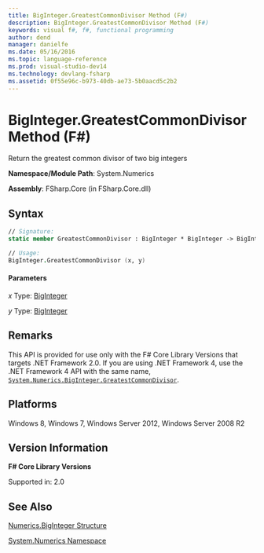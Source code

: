 ```yaml
---
title: BigInteger.GreatestCommonDivisor Method (F#)
description: BigInteger.GreatestCommonDivisor Method (F#)
keywords: visual f#, f#, functional programming
author: dend
manager: danielfe
ms.date: 05/16/2016
ms.topic: language-reference
ms.prod: visual-studio-dev14
ms.technology: devlang-fsharp
ms.assetid: 0f55e96c-b973-40db-ae73-5b0aacd5c2b2 
---
```


# BigInteger.GreatestCommonDivisor Method (F#)

Return the greatest common divisor of two big integers

**Namespace/Module Path**: System.Numerics

**Assembly**: FSharp.Core (in FSharp.Core.dll)


## Syntax

```fsharp
// Signature:
static member GreatestCommonDivisor : BigInteger * BigInteger -> BigInteger

// Usage:
BigInteger.GreatestCommonDivisor (x, y)
```

#### Parameters
*x*
Type: [BigInteger](https://msdn.microsoft.com/library/e96b4062-9459-48b2-b558-2138255adefe)


*y*
Type: [BigInteger](https://msdn.microsoft.com/library/e96b4062-9459-48b2-b558-2138255adefe)


## Remarks
This API is provided for use only with the F# Core Library Versions that targets .NET Framework 2.0. If you are using .NET Framework 4, use the .NET Framework 4 API with the same name, [`System.Numerics.BigInteger.GreatestCommonDivisor`](https://msdn.microsoft.com/library/system.numerics.biginteger.greatestcommondivisor.aspx).


## Platforms
Windows 8, Windows 7, Windows Server 2012, Windows Server 2008 R2


## Version Information
**F# Core Library Versions**

Supported in: 2.0

## See Also
[Numerics.BigInteger Structure](Numerics.BigInteger-Structure-%5BFSharp%5D.md)

[System.Numerics Namespace](System.Numerics-Namespace-%5BFSharp%5D.md)
